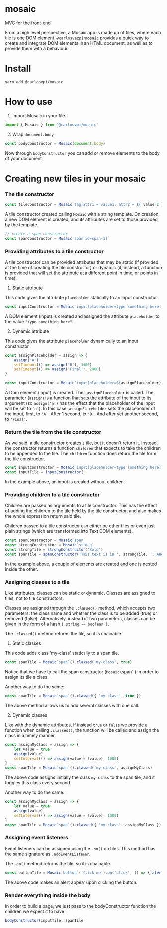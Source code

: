 # mosaic
MVC for the front-end

From a high level perspective, a Mosaic app is made up of tiles, where each tile is one DOM element. `@carlosvazpi/mosaic` provides a quick way to create and integrate DOM elements in an HTML document, as well as to provide them with a behaviour.

# Install

```
yarn add @carlosvpi/mosaic
```

# How to use

1. Import Mosaic in your file

```javascript
import { Mosaic } from '@carlosvpi/mosaic'
```

2. Wrap `document.body`

```javascript
const bodyConstructor = Mosaic(document.body)
```

Now through `bodyConstructor` you can add or remove elements to the body of your document

# Creating new tiles in your mosaic

### The tile constructor

```javascript
const tileConstructor = Mosaic`tag[attr1 = value1; attr2 = ${ value 2 }]`
```

A tile constructor created calling `Mosaic` with a string template. On creation, a new DOM element is created, and its attributes are set to those provided by the template.

```javascript
// create a span constructor
const spanConstructor = Mosaic`span[id=span-1]`
```

### Providing attributes to a tile constructor

A tile constructor can be provided attributes that may be static (if provided at the time of creating the tile constructor) or dynamic (if, instead, a function is provided that will set the attribute at a different point in time, or points in time).

1. Static attribute

This code gives the attribute `placeholder` statically to an input constructor

```javascript
const inputConstructor = Mosaic`input[placeholder=type something here]`
```

A DOM element (input) is created and assigned the attribute `placeholder` to the value `"type something here"`.

2. Dynamic attribute

This code gives the attribute `placeholder` dynamically to an input constructor

```javascript
const assignPlaceholder = assign => {
	assign('A')
	setTimeout(() => assign('B'), 1000)
	setTimeout(() => assign('Final'), 2000)
}

const inputConstructor = Mosaic`input[placeholder=${assignPlaceholder}]`
```

A Dom element (input) is created. Then `assignPlaceholder` is called. The parameter (`assign`) is a function that sets the attribute of the input to its argument (so `assign('a')` has the effect that the placeholder of the input will be set to `'a'`). In this case, `assignPlaceholder` sets the placeholder of the input, first, to `'A'`. After 1 second, to `'B'`. And after yet another second, to `'Final'`.

### Return the tile from the tile constructor

As we said, a tile constructor creates a tile, but it doesn't return it. Instead, the constructor returns a function `children` that expects to take the children to be appended to the tile. The `children` function does return the tile form the tile constructor.

```javascript
const inputConstructor = Mosaic`input[placeholder=type something here]`
const inputTile = inputConstructor()
```

In the example above, an input is created without children.

### Providing children to a tile constructor

Children are passed as arguments to a tile constructor. This has the effect of adding the children to the tile held by the tile constructor, and also makes the whole expression return said tile.

Children passed to a tile constructor can either be other tiles or even just plain strings (which are transformed into Text DOM elements).

```javascript
const spanConstructor = Mosaic`span`
const strongConstructor = Mosaic`strong`
const strongTile = strongConstructor('Bold')
const spanTile = spanConstructor('This text is in ', strongTile, '. And this one is not.')
```

In the example above, a couple of elements are created and one is nested inside the other.

### Assigning classes to a tile

Like attributes, classes can be static or dynamic. Classes are assigned to tiles, not to tile constructors.

Classes are assigned through the `.classed()` method, which accepts two parameters: the class name and whether the class is to be added (true) or removed (false). Alternatively, instead of two parameters, classes can be given in the form of a hash `{ string => boolean }`.

The `.classed()` method returns the tile, so it is chainable.

1. Static classes

This code adds class 'my-class' statically to a span tile.

```javascript
const spanTile = Mosaic`span`().classed('my-class', true)
```

Notice that we have to call the span constructor (`Mosaic\`span\``) in order to assign its tile a class.

Another way to do the same:

```javascript
const spanTile = Mosaic`span`().classed({ 'my-class': true })
```

The above method allows us to add several classes with one call.

2. Dynamic classes

Like with the dynamic attributes, if instead `true` or `false` we provide a function when calling `.classed()`, the function will be called and assign the class in a timely manner.

```javascript
const assignMyClass = assign => {
	let value = true
	assign(value)
	setInterval(() => assign(value = !value), 1000)
}
const spanTile = Mosaic`span`().classed('my-class', assignMyClass)
```

The above code assigns initially the class `my-class` to the span tile, and it toggles this class every second.

Another way to do the same:

```javascript
const assignMyClass = assign => {
	let value = true
	assign(value)
	setInterval(() => assign(value = !value), 1000)
}
const spanTile = Mosaic`span`().classed({ 'my-class': assignMyClass })
```

### Assigning event listeners

Event listeners can be assigned using the `.on()` on tiles. This method has the same signature as `.addEventListener`.

The `.on()` method returns the tile, so it is chainable.

```javascript
const buttonTile = Mosaic`button`('Click me').on('click', () => { alert('Clicked') })
```

The above code makes an alert appear upon clicking the button.

### Render everything inside the body

In order to build a page, we just pass to the bodyConstructor function the children we expect it to have

```javascript
bodyConstructor(inputTile, spanTile)
```
